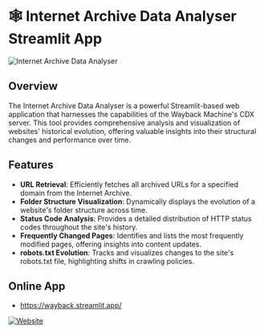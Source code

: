 # 🕸️ Internet Archive Data Analyser Streamlit App

![Internet Archive Data Analyser](https://upload.wikimedia.org/wikipedia/commons/thumb/0/01/Wayback_Machine_logo_2010.svg/1200px-Wayback_Machine_logo_2010.svg.png)

## Overview

The Internet Archive Data Analyser is a powerful Streamlit-based web application that harnesses the capabilities of the Wayback Machine's CDX server. This tool provides comprehensive analysis and visualization of websites' historical evolution, offering valuable insights into their structural changes and performance over time.

## Features

- **URL Retrieval**: Efficiently fetches all archived URLs for a specified domain from the Internet Archive.
- **Folder Structure Visualization**: Dynamically displays the evolution of a website's folder structure across time.
- **Status Code Analysis**: Provides a detailed distribution of HTTP status codes throughout the site's history.
- **Frequently Changed Pages**: Identifies and lists the most frequently modified pages, offering insights into content updates.
- **robots.txt Evolution**: Tracks and visualizes changes to the site's robots.txt file, highlighting shifts in crawling policies.

## Online App
- https://wayback.streamlit.app/ 

[![Website](https://img.shields.io/website?url=https%3A%2F%2Fleefoot.com&up_message=online&down_message=offline&style=for-the-badge)](https://leefoot.com)
